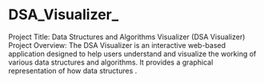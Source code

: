 # DSA_Visualizer_
Project Title: Data Structures and Algorithms Visualizer (DSA Visualizer) Project Overview: The DSA Visualizer is an interactive web-based application designed to help users understand and visualize the working of various data structures and algorithms. It provides a graphical representation of how data structures .
